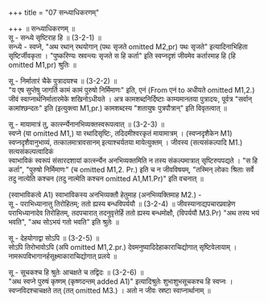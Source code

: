 +++
title = "07 सन्ध्याधिकरणम्"

+++
॥ सन्ध्याधिकरणम् ॥  
सू - सन्ध्ये सृष्टिराह हि ॥ (3-2-1) ॥   
सन्ध्ये - स्वप्ने, "अथ रथान् रथयोगान् (पथः सृजते omitted M2,pr) पथः सृजते" इत्यादिनाभिहिता सृष्टिर्जीवकृता । "पुष्करिण्यः स्रवन्त्यः सृजते स हि कर्ता" इति स्वप्नदृशं जीवमेव कर्तारमाह हि (हि omitted M1,pr) श्रुतिः ॥

सू - निर्मातारं चैके पुत्रादयश्च ॥ (3-2-2) ॥   
"य एष सुप्तेषु जागर्ति कामं कामं पुरुषो निर्मिमाणः" इति, एनं (From एनं to अधीयते omitted M1,2.) जीवं स्वाप्नार्थनिर्मातारमेके शखिनोऽधीयते । अत्र कामशब्दनिर्दिष्टाः काम्यमानतया पुत्रादयः, पूर्वत्र "सर्वान् कामांश्छन्दतः" इति (इत्युक्त्वा M1,pr.) कामशब्दस्य "शतायुषः पुत्रपौत्रान्" इति विवृतत्वात् ॥

सू - मायामात्रं तु, कार्त्स्न्येनानभिव्यक्तस्वरूपत्वात् ॥ (3-2-3) ॥   
स्वप्ने (या omitted M1,) या रथादिसृष्टिः, तदिदमीश्वरकृतं मायामात्रम् । (स्वप्नदृशैकेन M1) स्वप्नदृशैवानुभाव्यं, तत्कालमात्रावसानम् इत्याश्चर्यतया मायेत्युक्तम् । जीवस्य (सत्यसंकल्पादि M1.) सत्यसंकल्पत्वादिकं   
स्वाभाविकं स्वरूपं संसारदशायां कार्त्स्न्येन अनभिव्यक्तमिति न तस्य संकल्पमात्रात् सृष्टिरुपपद्यते । "स हि कर्ता", "पुरुषो निर्मिमाणः" (च omitted M1,2. Pr.) इति च न जीवविषयम्, "तस्मिन् लोकाः श्रिताः सर्वे तदु नात्येति कश्चन (तदु नात्मेति कश्चन omitted A1,M1.Pr)" इति वचनात् ॥

(स्वाभाविकत्वे A1) स्वाभाविकस्य अनभिव्यक्तौ हेतुमाह (अनभिव्यक्तिमाह M2.) -  
सू - पराभिध्यानात्तु तिरोहितम्; ततो ह्यस्य बन्धविपर्ययौ ॥ (3-2-4) ॥ जीवस्यानाद्यपचारप्रवाहेण पराभिध्यानादेव तिरोहितम्, तदपचारात् तदनुवृत्तेर्हि ततो ह्यस्य बन्धमोक्षौ, (विपर्ययौ M3.Pr) "अथ तस्य भयं भवति", "अथ सोऽभयं गतो भवति" इति श्रुतेः ॥

सू - देहयोगाद्वा सोऽपि ॥ (3-2-5) ॥   
सोऽपि तिरोभावोऽपि (अपि omitted M1,2.pr.) देवमनुष्यादिदेहाकाराचिद्योगात् सृष्टिवेलायाम् । नामरूपविभागानर्हसूक्ष्माकाराचिद्योगात् प्रलये ॥

सू - सूचकश्च हि श्रुतेः आचक्षते च तद्विदः ॥ (3-2-6) ॥   
"अथ स्वप्ने पुरुषं कृष्णम् (कृष्णदन्तम् added A1)" इत्यादिश्रुतेः शुभाशुभसूचकश्च हि स्वप्नः । स्वप्नविदश्चाचक्षते तत् (तत् omitted M3.) । अतो न जीवः स्रष्टा स्वाप्नार्थानाम् ॥